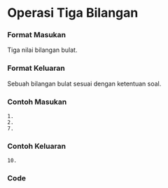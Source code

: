 # Operasi Tiga Bilangan
### Format Masukan
Tiga nilai bilangan bulat.

### Format Keluaran
Sebuah bilangan bulat sesuai dengan ketentuan soal.

### Contoh Masukan
```
1.
2.
7.
```

### Contoh Keluaran
```
10.
```

### Code
```
```
